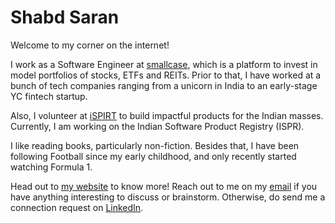 # Shabd Saran

Welcome to my corner on the internet!

I work as a Software Engineer at [smallcase](https://smallcase.com), which is a platform to invest in model portfolios of stocks, ETFs and REITs. Prior to that, I have worked at a bunch of tech companies ranging from a unicorn in India to an early-stage YC fintech startup.

Also, I volunteer at [iSPIRT](https://ispirt.in/) to build impactful products for the Indian masses. Currently, I am working on the Indian Software Product Registry (ISPR).

I like reading books, particularly non-fiction. Besides that, I have been following Football since my early childhood, and only recently started watching Formula 1.

Head out to [my website](https://saranshabd.com) to know more! Reach out to me on my [email](mailto:saranshabd@gmail.com) if you have anything interesting to discuss or brainstorm. Otherwise, do send me a connection request on [LinkedIn](https://linkedin.com/in/saranshabd).
